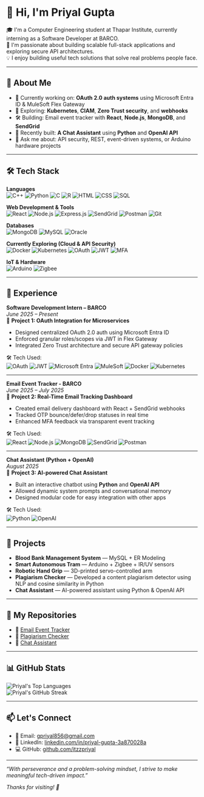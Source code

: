 # 👋 Hi, I'm Priyal Gupta

🎓 I'm a Computer Engineering student at Thapar Institute, currently interning as a Software Developer at BARCO.  
🚀 I'm passionate about building scalable full-stack applications and exploring secure API architectures.  
💡 I enjoy building useful tech solutions that solve real problems people face.

---

## 🧠 About Me

- 🔭 Currently working on: **OAuth 2.0 auth systems** using Microsoft Entra ID & MuleSoft Flex Gateway  
- 🌱 Exploring: **Kubernetes**, **CIAM**, **Zero Trust security**, and **webhooks**  
- 🛠️ Building: Email event tracker with **React**, **Node.js**, **MongoDB**, and **SendGrid**  
- 🤖 Recently built: **A Chat Assistant** using **Python** and **OpenAI API**  
- 💬 Ask me about: API security, REST, event-driven systems, or Arduino hardware projects  

---

## 🛠️ Tech Stack

**Languages**  
![C++](https://img.shields.io/badge/C++-00599C?style=flat&logo=c%2B%2B&logoColor=white)
![Python](https://img.shields.io/badge/Python-3776AB?style=flat&logo=python&logoColor=white)
![C](https://img.shields.io/badge/C-000000?style=flat&logo=c&logoColor=white)
![R](https://img.shields.io/badge/R-276DC3?style=flat&logo=r&logoColor=white)
![HTML](https://img.shields.io/badge/HTML5-E34F26?style=flat&logo=html5&logoColor=white)
![CSS](https://img.shields.io/badge/CSS3-1572B6?style=flat&logo=css3&logoColor=white)
![SQL](https://img.shields.io/badge/SQL-4479A1?style=flat&logo=mysql&logoColor=white)

**Web Development & Tools**  
![React](https://img.shields.io/badge/React-20232A?style=flat&logo=react&logoColor=61DAFB)
![Node.js](https://img.shields.io/badge/Node.js-339933?style=flat&logo=node.js&logoColor=white)
![Express.js](https://img.shields.io/badge/Express.js-000000?style=flat&logo=express&logoColor=white)
![SendGrid](https://img.shields.io/badge/SendGrid-00B4B4?style=flat&logo=sendgrid&logoColor=white)
![Postman](https://img.shields.io/badge/Postman-FF6C37?style=flat&logo=postman&logoColor=white)
![Git](https://img.shields.io/badge/Git-F05032?style=flat&logo=git&logoColor=white)

**Databases**  
![MongoDB](https://img.shields.io/badge/MongoDB-47A248?style=flat&logo=mongodb&logoColor=white)
![MySQL](https://img.shields.io/badge/MySQL-4479A1?style=flat&logo=mysql&logoColor=white)
![Oracle](https://img.shields.io/badge/Oracle-F80000?style=flat&logo=oracle&logoColor=white)

**Currently Exploring (Cloud & API Security)**  
![Docker](https://img.shields.io/badge/Docker-2496ED?style=flat&logo=docker&logoColor=white)
![Kubernetes](https://img.shields.io/badge/Kubernetes-326CE5?style=flat&logo=kubernetes&logoColor=white)
![OAuth](https://img.shields.io/badge/OAuth-1C1C1C?style=flat&logo=oauth&logoColor=white)
![JWT](https://img.shields.io/badge/JWT-000000?style=flat&logo=jsonwebtokens&logoColor=white)
![MFA](https://img.shields.io/badge/MFA-5B2C6F?style=flat&logoColor=white)

**IoT & Hardware**  
![Arduino](https://img.shields.io/badge/Arduino-00979D?style=flat&logo=arduino&logoColor=white)
![Zigbee](https://img.shields.io/badge/Zigbee-EB0443?style=flat&logo=zigbee&logoColor=white)

---

## 💼 Experience

**Software Development Intern – BARCO**  
*June 2025 – Present*  
📁 **Project 1: OAuth Integration for Microservices**
- Designed centralized OAuth 2.0 auth using Microsoft Entra ID  
- Enforced granular roles/scopes via JWT in Flex Gateway  
- Integrated Zero Trust architecture and secure API gateway policies

🛠️ Tech Used:  
![OAuth](https://img.shields.io/badge/OAuth-1C1C1C?style=flat&logo=oauth&logoColor=white)
![JWT](https://img.shields.io/badge/JWT-000000?style=flat&logo=jsonwebtokens&logoColor=white)
![Microsoft Entra](https://img.shields.io/badge/Microsoft%20Entra-0078D4?style=flat&logo=microsoft&logoColor=white)
![MuleSoft](https://img.shields.io/badge/MuleSoft-00A1E0?style=flat&logo=mulesoft&logoColor=white)
![Docker](https://img.shields.io/badge/Docker-2496ED?style=flat&logo=docker&logoColor=white)
![Kubernetes](https://img.shields.io/badge/Kubernetes-326CE5?style=flat&logo=kubernetes&logoColor=white)

---

**Email Event Tracker - BARCO**  
*June 2025 – July 2025*  
📁 **Project 2: Real-Time Email Tracking Dashboard**
- Created email delivery dashboard with React + SendGrid webhooks  
- Tracked OTP bounce/defer/drop statuses in real time  
- Enhanced MFA feedback via transparent event tracking

🛠️ Tech Used:  
![React](https://img.shields.io/badge/React-20232A?style=flat&logo=react&logoColor=61DAFB)
![Node.js](https://img.shields.io/badge/Node.js-339933?style=flat&logo=node.js&logoColor=white)
![MongoDB](https://img.shields.io/badge/MongoDB-47A248?style=flat&logo=mongodb&logoColor=white)
![SendGrid](https://img.shields.io/badge/SendGrid-00B4B4?style=flat&logo=sendgrid&logoColor=white)
![Postman](https://img.shields.io/badge/Postman-FF6C37?style=flat&logo=postman&logoColor=white)

---

**Chat Assistant (Python + OpenAI)**  
*August 2025*  
📁 **Project 3: AI-powered Chat Assistant**
- Built an interactive chatbot using **Python** and **OpenAI API**  
- Allowed dynamic system prompts and conversational memory  
- Designed modular code for easy integration with other apps

🛠️ Tech Used:  
![Python](https://img.shields.io/badge/Python-3776AB?style=flat&logo=python&logoColor=white)
![OpenAI](https://img.shields.io/badge/OpenAI-412991?style=flat&logo=openai&logoColor=white)

---

## 🚧 Projects

- **Blood Bank Management System** — MySQL + ER Modeling  
- **Smart Autonomous Tram** — Arduino + Zigbee + IR/UV sensors  
- **Robotic Hand Grip** — 3D-printed servo-controlled arm  
- **Plagiarism Checker** — Developed a content plagiarism detector using NLP and cosine similarity in Python  
- **Chat Assistant** — AI-powered assistant using Python & OpenAI API  

---

## 📂 My Repositories

- 🔗 [Email Event Tracker](https://github.com/itzzpriyal/SendGrid-Event-Tracker)  
- 🔗 [Plagiarism Checker](https://github.com/itzzpriyal/Plagirism-Checker)  
- 🔗 [Chat Assistant](https://github.com/itzzpriyal/Chat-Assistant)  

---

## 📊 GitHub Stats

![Priyal's Top Languages](https://github-readme-stats.vercel.app/api/top-langs/?username=itzzpriyal&layout=compact&theme=radical)  
![Priyal's GitHub Streak](https://streak-stats.demolab.com/?user=itzzpriyal&theme=radical)

---

## 📫 Let's Connect

- 📧 Email: [gpriyal856@gmail.com](mailto:gpriyal856@gmail.com)  
- 💼 LinkedIn: [linkedin.com/in/priyal-gupta-3a870028a](https://www.linkedin.com/in/priyal-gupta-3a870028a/)  
- 💻 GitHub: [github.com/itzzpriyal](https://github.com/itzzpriyal)

---

_“With perseverance and a problem-solving mindset, I strive to make meaningful tech-driven impact.”_

_Thanks for visiting! 🌱_

